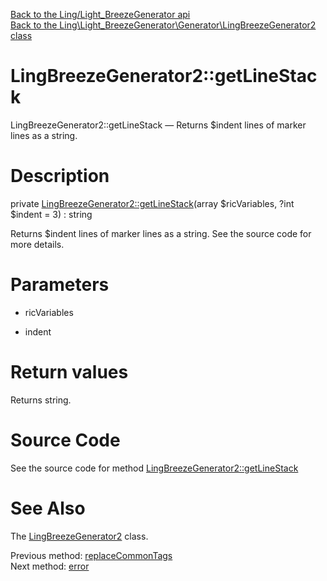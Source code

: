 [Back to the Ling/Light_BreezeGenerator api](https://github.com/lingtalfi/Light_BreezeGenerator/blob/master/doc/api/Ling/Light_BreezeGenerator.md)<br>
[Back to the Ling\Light_BreezeGenerator\Generator\LingBreezeGenerator2 class](https://github.com/lingtalfi/Light_BreezeGenerator/blob/master/doc/api/Ling/Light_BreezeGenerator/Generator/LingBreezeGenerator2.md)


LingBreezeGenerator2::getLineStack
================



LingBreezeGenerator2::getLineStack — Returns $indent lines of marker lines as a string.




Description
================


private [LingBreezeGenerator2::getLineStack](https://github.com/lingtalfi/Light_BreezeGenerator/blob/master/doc/api/Ling/Light_BreezeGenerator/Generator/LingBreezeGenerator2/getLineStack.md)(array $ricVariables, ?int $indent = 3) : string




Returns $indent lines of marker lines as a string.
See the source code for more details.




Parameters
================


- ricVariables

    

- indent

    


Return values
================

Returns string.








Source Code
===========
See the source code for method [LingBreezeGenerator2::getLineStack](https://github.com/lingtalfi/Light_BreezeGenerator/blob/master/Generator/LingBreezeGenerator2.php#L2709-L2719)


See Also
================

The [LingBreezeGenerator2](https://github.com/lingtalfi/Light_BreezeGenerator/blob/master/doc/api/Ling/Light_BreezeGenerator/Generator/LingBreezeGenerator2.md) class.

Previous method: [replaceCommonTags](https://github.com/lingtalfi/Light_BreezeGenerator/blob/master/doc/api/Ling/Light_BreezeGenerator/Generator/LingBreezeGenerator2/replaceCommonTags.md)<br>Next method: [error](https://github.com/lingtalfi/Light_BreezeGenerator/blob/master/doc/api/Ling/Light_BreezeGenerator/Generator/LingBreezeGenerator2/error.md)<br>

